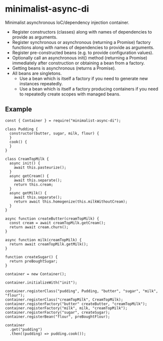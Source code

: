 # minimalist-async-di

Minimalist asynchronous IoC/dependency injection container.

 * Register constructors (classes) along with names of dependencies to provide as arguments.
 * Register synchronous or asynchronous (returning a Promise) factory functions along with names of dependencies to provide as arguments.
 * Register pre-constructed beans (e.g. to provide configuration values).
 * Optionally call an asynchronous init() method (returning a Promise) immediately after construction or obtaining a bean from a factory.
 * Getting beans is asynchronous (returns a Promise).
 * All beans are singletons.
   * Use a bean which is itself a factory if you need to generate new instances repeatedly.
   * Use a bean which is itself a factory producing containers if you need to repeatedly create scopes with managed beans.

## Example

```
const { Container } = require("minimalist-async-di");

class Pudding {
  constructor(butter, sugar, milk, flour) {
  }
  cook() {
  }
}

class CreamTopMilk {
  async init() {
    await this.pasteurize();
  }
  async getCream() {
    await this.separate();
    return this.cream;
  }
  async getMilk() {
    await this.separate();
    return await this.homogenize(this.milkWithoutCream);
  }
}

async function createButter(creamTopMilk) {
  const cream = await creamTopMilk.getCream();
  return await cream.churn();
}

async function milk(creamTopMilk) {
  return await creamTopMilk.getMilk();
}

function createSugar() {
  return preBoughtSugar;
}

container = new Container();

container.initializeWith("init");

container.registerClass("pudding", Pudding, "butter", "sugar", "milk", "flour");
container.registerClass("creamTopMilk", CreamTopMilk);
container.registerFactory("butter" createButter, "creamTopMilk");
container.registerFactory("milk", milk, "creamTopMilk");
container.registerFactory("sugar", createSugar);
container.registerBean("flour", preBoughtFlour);

container
  .get("pudding")
  .then((pudding) => pudding.cook());
```
